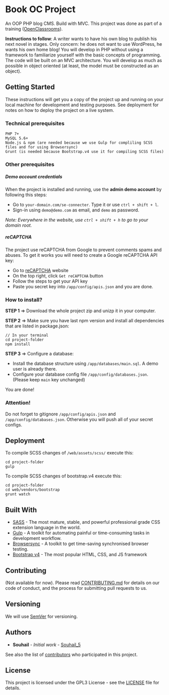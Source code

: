 # Book OC Project

An OOP PHP blog CMS. Build with MVC. This project was done as part of a training ([OpenClassrooms](https://openclassrooms.com/)).

**Instructions to follow**:
A writer wants to have his own blog to publish his next novel in stages. Only concern: he does not want to use WordPress, he wants his own home blog!
You will develop in PHP without using a framework to familiarize yourself with the basic concepts of programming. The code will be built on an MVC architecture. You will develop as much as possible in object oriented (at least, the model must be constructed as an object).

## Getting Started

These instructions will get you a copy of the project up and running on your local machine for development and testing purposes. See deployment for notes on how to deploy the project on a live system.

### Technical prerequisites

```
PHP 7+
MySQL 5.6+
Node.js & npm (are needed because we use Gulp for compliling SCSS files and for using Browsersync)
Grunt (is needed because Bootstrap.v4 use it for compiling SCSS files)
```

### Other prerequisites

##### Demo account credentials

When the project is installed and running, use the **admin demo account** by following this steps:
* Go to `your-domain.com/se-connecter`. Type it or use `ctrl + shift + l`.
* Sign-in using `demo@demo.com` as email, and `demo` as password.

*Note: Everywhere in the website, use `ctrl + shift + h` to go to your domain root.*

##### reCAPTCHA

The project use reCAPTCHA from Google to prevent comments spams and abuses. To get it works you will need to create a Google reCAPTCHA API key:
* Go to [reCAPTCHA](https://www.google.com/recaptcha/) website
* On the top right, click `Get reCAPTCHA` button
* Follow the steps to get your API key
* Paste you secret key into `/app/config/apis.json` and you are done.

### How to install?

**STEP 1** => Download the whole project zip and unizp it in your computer.

**STEP 2** => Make sure you have last npm version and install all dependencies that are listed in package.json:

```
// In your terminal
cd project-folder
npm install
```

**STEP 3** => Configure a database:
* Install the database structure using `/app/databases/main.sql`. A demo user is already there.
* Configure your database config file `/app/config/databases.json`. (Please keep `main` key unchanged)

You are done!

### Attention!

Do not forget to gitignore `/app/config/apis.json` and `/app/config/databases.json`. Otherwise you will push all of your secret configs.

## Deployment

To compile SCSS changes of `/web/assets/scss/` execute this:

```
cd project-folder
gulp
```

To compile SCSS changes of bootstrap.v4 execute this:

```
cd project-folder
cd web/vendors/bootstrap
grunt watch
```

## Built With

* [SASS](http://sass-lang.com/) - The most mature, stable, and powerful professional grade CSS extension language in the world.
* [Gulp](https://gulpjs.com/) - A toolkit for automating painful or time-consuming tasks in development workflow.
* [Browsersync](https://browsersync.io/) - A toolkit to get time-saving synchronised browser testing.
* [Bootstrap v4](https://v4-alpha.getbootstrap.com/) - The most popular HTML, CSS, and JS framework

## Contributing

(Not available for now). Please read [CONTRIBUTING.md](#) for details on our code of conduct, and the process for submitting pull requests to us.

## Versioning

We will use [SemVer](http://semver.org/) for versioning.

## Authors

* **Souhail** - *Initial work* - [Souhail_5](https://github.com/Souhail-5)

See also the list of [contributors](https://github.com/Souhail-5/book-oc-project/contributors) who participated in this project.

## License

This project is licensed under the GPL3 License - see the [LICENSE](LICENSE.md) file for details.
